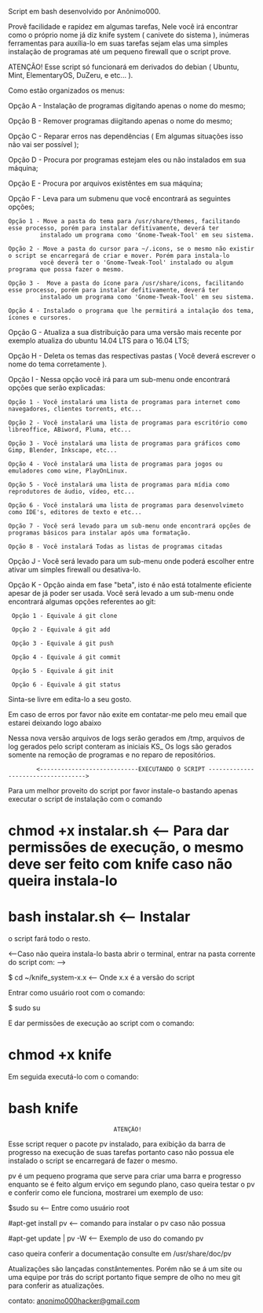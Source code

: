  Script em bash desenvolvido por Anônimo000.

 Provê facilidade e rapidez em algumas tarefas,
Nele você irá encontrar como o próprio nome já diz knife system ( canivete do sistema ), inúmeras
ferramentas para auxília-lo em suas tarefas sejam elas uma simples instalação de programas até um
pequeno firewall que o script prove.

 ATENÇÃO! Esse script só funcionará em derivados do debian ( Ubuntu, Mint, ElementaryOS, DuZeru, e etc... ).





 Como estão organizados os menus: 

 Opção A - Instalação de programas digitando apenas o nome do mesmo;
  
 Opção B - Remover programas diigitando apenas o nome do mesmo;

 Opção C - Reparar erros nas dependências ( Em algumas situações isso não vai ser possível );
 
 Opção D - Procura por programas estejam eles ou não instalados em sua máquina;

 Opção E - Procura por arquivos existêntes em sua máquina;

 Opção F - Leva para um submenu que você encontrará as seguintes opções;

    Opção 1 - Move a pasta do tema para /usr/share/themes, facilitando esse processo, porém para instalar defitivamente, deverá ter
             instalado um programa como 'Gnome-Tweak-Tool' em seu sistema.

    Opção 2 - Move a pasta do cursor para ~/.icons, se o mesmo não existir o script se encarregará de criar e mover. Porém para instala-lo
             você deverá ter o 'Gnome-Tweak-Tool' instalado ou algum programa que possa fazer o mesmo.

    Opção 3 -  Move a pasta do ícone para /usr/share/icons, facilitando esse processo, porém para instalar defitivamente, deverá ter
             instalado um programa como 'Gnome-Tweak-Tool' em seu sistema.

    Opção 4 - Instalado o programa que lhe permitirá a intalação dos tema, ícones e cursores.

 
 Opção G - Atualiza a sua distribuição para uma versão mais recente por exemplo atualiza do ubuntu 14.04 LTS para o 16.04 LTS;

 Opção H - Deleta os temas das respectivas pastas ( Você deverá escrever o nome do tema corretamente ).

 Opção I - Nessa opção você irá para um sub-menu onde encontrará opções que serão explicadas:

    Opção 1 - Você instalará uma lista de programas para internet como navegadores, clientes torrents, etc...
              
    Opção 2 - Você instalará uma lista de programas para escritório como libreoffice, ABiword, Pluma, etc...

    Opção 3 - Você instalará uma lista de programas para gráficos como Gimp, Blender, Inkscape, etc...

    Opção 4 - Você instalará uma lista de programas para jogos ou emuladores como wine, PlayOnLinux.

    Opção 5 - Você instalará uma lista de programas para mídia como reprodutores de áudio, vídeo, etc...

    Opção 6 - Você instalará uma lista de programas para desenvolvimeto como IDE's, editores de texto e etc...

    Opção 7 - Você será levado para um sub-menu onde encontrará opções de programas básicos para instalar após uma formatação.

    Opção 8 - Você instalará Todas as listas de programas citadas

 Opção J - Você será levado para um sub-menu onde poderá escolher entre ativar um simples firewall ou desativa-lo.

 Opção K - Opção ainda em fase "beta", isto é não está totalmente eficiente apesar de já poder ser usada.
           Você será levado a um sub-menu onde encontrará algumas opções referentes ao git:
    
     Opção 1 - Equivale á git clone

     Opção 2 - Equivale á git add
   
     Opção 3 - Equivale á git push

     Opção 4 - Equivale á git commit

     Opção 5 - Equivale á git init

     Opção 6 - Equivale á git status



 Sinta-se livre em edita-lo a seu gosto.

 Em caso de erros por favor não exite em contatar-me pelo meu email que estarei deixando logo abaixo

 Nessa nova versão arquivos de logs serão gerados em /tmp, arquivos de log gerados pelo script conteram as iniciais KS_
 Os logs são gerados somente na remoção de programas e no reparo de repositórios.
 
            <----------------------------EXECUTANDO O SCRIPT ----------------------------------->

 Para um melhor proveito do script por favor instale-o bastando apenas executar o script de instalação com o comando

 # chmod +x instalar.sh <-- Para dar permissões de execução, o mesmo deve ser feito com knife caso não queira instala-lo
 # bash instalar.sh <-- Instalar

 o script fará todo o resto.

 <--Caso não queira instala-lo basta abrir o terminal, entrar na pasta corrente do script com: -->

  $ cd ~/knife_system-x.x <-- Onde x.x é a versão do script
  
 Entrar como usuário root com o comando:

  $ sudo su
  
 E dar permissões de execução ao script com o comando:

  # chmod +x knife

 Em seguida executá-lo com o comando:
 
 # bash knife

                                  ATENÇÃO!

  Esse script requer o pacote pv instalado, para exibição da barra de progresso na execução de suas tarefas
  portanto caso não possua ele instalado o script se encarregará de fazer o mesmo. 
 
  pv é um pequeno programa que serve para criar uma barra e progresso enquanto se é feito algum erviço em
  segundo plano, caso queira testar o pv e conferir como ele funciona, mostrarei um exemplo de uso:
 
  $sudo su <-- Entre como usuário root
 
  #apt-get install pv <-- comando para instalar o pv caso não possua
 
  #apt-get update | pv -W <-- Exemplo de uso do comando pv
 
  caso queira conferir a documentação consulte em /usr/share/doc/pv






 Atualizações são lançadas constântementes. Porém não se á um site ou uma equipe por trás do script portanto
fique sempre de olho no meu git para conferir as atualizações.

contato: anonimo000hacker@gmail.com
